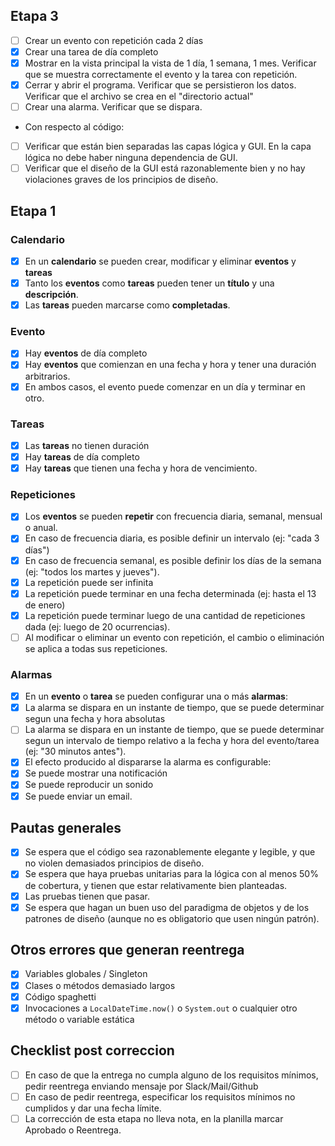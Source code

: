 ## Etapa 3

- [ ] Crear un evento con repetición cada 2 días
- [x] Crear una tarea de día completo
- [x] Mostrar en la vista principal la vista de 1 día, 1 semana, 1 mes. Verificar que se muestra correctamente el evento y la tarea con repetición.
- [x] Cerrar y abrir el programa. Verificar que se persistieron los datos. Verificar que el archivo se crea en el "directorio actual"
- [ ] Crear una alarma. Verificar que se dispara. 

- Con respecto al código:

- [ ] Verificar que están bien separadas las capas lógica y GUI. En la capa lógica no debe haber ninguna dependencia de GUI.
- [ ] Verificar que el diseño de la GUI está razonablemente bien y no hay violaciones graves de los principios de diseño.
## Etapa 1

### Calendario

- [x] En un **calendario** se pueden crear, modificar y eliminar **************eventos************** y **************tareas**************
- [x] Tanto los **eventos** como **tareas** pueden tener un **título** y una **descripción**.
- [x] Las **tareas** pueden marcarse como **completadas**.

### Evento

- [x] Hay **eventos** de día completo
- [x] Hay **eventos** que comienzan en una fecha y hora y tener una duración arbitrarios.
- [x] En ambos casos, el evento puede comenzar en un día y terminar en otro.

### Tareas

- [x] Las **tareas** no tienen duración
- [x] Hay **tareas** de día completo
- [x] Hay **tareas** que tienen una fecha y hora de vencimiento.

### Repeticiones

- [x] Los **eventos** se pueden **repetir** con frecuencia diaria, semanal, mensual o anual.
- [x] En caso de frecuencia diaria, es posible definir un intervalo (ej: "cada 3 días")
- [x] En caso de frecuencia semanal, es posible definir los días de la semana (ej: "todos los martes y jueves").
- [x] La repetición puede ser infinita
- [x] La repetición puede terminar en una fecha determinada (ej: hasta el 13 de enero)
- [x] La repetición puede terminar luego de una cantidad de repeticiones dada (ej: luego de 20 ocurrencias).
- [ ] Al modificar o eliminar un evento con repetición, el cambio o eliminación se aplica a todas sus repeticiones.

### Alarmas

- [x] En un **evento** o **tarea** se pueden configurar una o más **alarmas**:
- [x] La alarma se dispara en un instante de tiempo, que se puede determinar segun una fecha y hora absolutas
- [ ] La alarma se dispara en un instante de tiempo, que se puede determinar segun un intervalo de tiempo relativo a la fecha y hora del evento/tarea (ej: "30 minutos antes").
- [x] El efecto producido al dispararse la alarma es configurable:
- [x] Se puede mostrar una notificación
- [x] Se puede reproducir un sonido
- [x] Se puede enviar un email.

## Pautas generales

- [x] Se espera que el código sea razonablemente elegante y legible, y que no violen demasiados principios de diseño.
- [x] Se espera que haya pruebas unitarias para la lógica con al menos 50% de cobertura, y tienen que estar relativamente bien planteadas.
- [x] Las pruebas tienen que pasar.
- [x] Se espera que hagan un buen uso del paradigma de objetos y de los patrones de diseño (aunque no es obligatorio que usen ningún patrón).

## Otros errores que generan reentrega

- [x] Variables globales / Singleton
- [x] Clases o métodos demasiado largos
- [x] Código spaghetti
- [x] Invocaciones a `LocalDateTime.now()` o `System.out` o cualquier otro método o variable estática

## Checklist post correccion

- [ ] En caso de que la entrega no cumpla alguno de los requisitos mínimos, pedir reentrega enviando mensaje por Slack/Mail/Github
- [ ] En caso de pedir reentrega, especificar los requisitos mínimos no cumplidos y dar una fecha límite.
- [ ] La corrección de esta etapa no lleva nota, en la planilla marcar Aprobado o Reentrega.